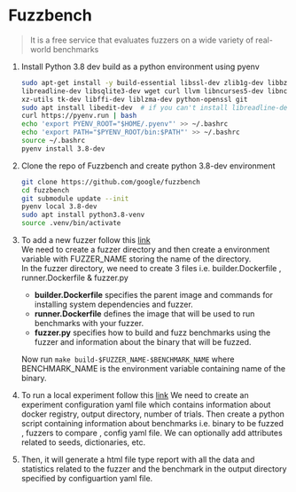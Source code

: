 # Fuzzbench

> It is a free service that evaluates fuzzers on a wide variety of real-world benchmarks

1. Install Python 3.8 dev build as a python environment using pyenv

    ```bash
    sudo apt-get install -y build-essential libssl-dev zlib1g-dev libbz2-dev \
    libreadline-dev libsqlite3-dev wget curl llvm libncurses5-dev libncursesw5-dev \
    xz-utils tk-dev libffi-dev liblzma-dev python-openssl git
    sudo apt install libedit-dev  # if you can't install libreadline-dev
    curl https://pyenv.run | bash
    echo 'export PYENV_ROOT="$HOME/.pyenv"' >> ~/.bashrc
    echo 'export PATH="$PYENV_ROOT/bin:$PATH"' >> ~/.bashrc
    source ~/.bashrc
    pyenv install 3.8-dev
    ```

2. Clone the repo of Fuzzbench and create python 3.8-dev environment

    ```bash
    git clone https://github.com/google/fuzzbench
    cd fuzzbench
    git submodule update --init
    pyenv local 3.8-dev
    sudo apt install python3.8-venv
    source .venv/bin/activate  
    ```

3. To add a new fuzzer follow this [link](https://google.github.io/fuzzbench/getting-started/adding-a-new-fuzzer)\
We need to create a fuzzer directory and then create a environment variable with FUZZER_NAME storing the name of the directory.\
In the fuzzer directory, we need to create 3 files i.e. builder.Dockerfile , runner.Dockerfile & fuzzer.py

   - **builder.Dockerfile** specifies the parent image and commands for installing system dependencies and fuzzer.
   - **runner.Dockerfile** defines the image that will be used to run benchmarks with your fuzzer.
   - **fuzzer.py** specifies how to build and fuzz benchmarks using the fuzzer and information about the binary that will be fuzzed.

   Now run `make build-$FUZZER_NAME-$BENCHMARK_NAME` where BENCHMARK_NAME is the environment variable containing name of the binary.

4. To run a local experiment follow this [link](https://google.github.io/fuzzbench/running-a-local-experiment)
We need to create an experiment configuration yaml file which contains information about docker registry, output directory, number of trials.
Then create a python script containing information about benchmarks i.e. binary to be fuzzed , fuzzers to compare , config yaml file.
We can optionally add attributes related to seeds, dictionaries, etc.

5. Then, it will generate a html file type report with all the data and statistics related to the fuzzer and the benchmark
in the output directory specified by configuartion yaml file.